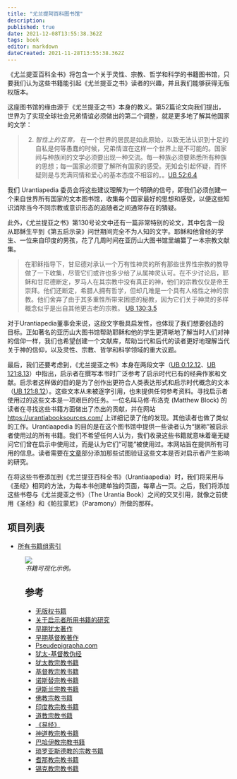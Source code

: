 ```yaml
---
title: "尤兰提阿百科图书馆"
description:
published: true
date: 2021-12-08T13:55:38.362Z
tags: book
editor: markdown
dateCreated: 2021-11-28T13:55:38.362Z
---
```


《尤兰提亚百科全书》将包含一个关于灵性、宗教、哲学和科学的书籍图书馆，只要我们认为这些书籍能引起《尤兰提亚之书》读者的兴趣，并且我们能够获得无版权版本。

这座图书馆的缘由源于《尤兰提亚之书》本身的教义。第52篇论文向我们提出，世界为了实现全球社会兄弟情谊必须做出的第二个调整，就是更多地了解其他国家的文学：

> 2. *智性上的互育。* 在一个世界的居民是如此原始，以致无法认识到十足的自私是何等愚蠢的时候，兄弟情谊在这样一个世界上是不可能的。国家间与种族间的文学必须要出现一种交流。每一种族必须要熟悉所有种族的思想；每一国家必须要了解所有国家的感受。无知会引起怀疑，而怀疑则是与充满同情和爱心的基本态度不相容的。。[UB 52:6.4](/zh/The_Urantia_Book/52#p6_4)

我们 Urantiapedia 委员会将这些建议理解为一个明确的信号，即我们必须创建一个来自世界所有国家的文本图书馆，收集每个国家最好的思想和感受，以便这些知识消除当今不同宗教或意识形态的追随者之间通常存在的猜疑。

此外，《尤兰提亚之书》第130号论文中还有一篇非常特别的论文，其中包含一段从耶稣生平到《第五启示录》问世期间完全不为人知的文字。耶稣和他曾经的学生、一位来自印度的男孩，花了几周时间在亚历山大图书馆里编纂了一本宗教文献集。

> 在耶稣指导下，甘尼德对承认一个万有性神灵的所有那些世界性宗教的教导做了一下收集，尽管它们或许也多少给了从属神灵认可。在不少讨论后，耶稣和甘尼德断定，罗马人在其宗教中没有真正的神，他们的宗教仅仅是帝王崇拜。他们还断定，希腊人拥有哲学，但却几难是一个具有人格性之神的宗教。他们舍弃了由于其多重性所带来困惑的秘教，因为它们关于神灵的多样概念似乎是出自其他更古老的宗教。 [UB 130:3.5](/zh/The_Urantia_Book/130#p3_5)

对于Urantiapedia董事会来说，这段文字极具启发性，也体现了我们想要创造的目标。正如著名的亚历山大图书馆帮助耶稣和他的学生更清晰地了解当时人们对神的信仰一样，我们也希望创建一个文献库，帮助当代和后代的读者更好地理解当代关于神的信仰，以及灵性、宗教、哲学和科学领域的重大议题。

最后，我们还要考虑到，《尤兰提亚之书》本身在两段文字（[UB 0:12.12](/zh/The_Urantia_Book/0#p12_12)、[UB 121:8.13](/zh/The_Urantia_Book/121#p8_13)）中指出，启示者在撰写本书时广泛参考了启示时代已有的经典作家和文献。启示者这样做的目的是为了创作出更符合人类表达形式和启示时代概念的文本（[UB 121:8.12](/zh/The_Urantia_Book/121#p8_12)）。这些文本从未被逐字引用，也未提供任何参考资料。寻找启示者使用过的这些文本是一项艰巨的任务。一位名叫马修·布洛克 (Matthew Block) 的读者在寻找这些书籍方面做出了杰出的贡献，并在网站 https://urantiabooksources.com/ 上详细记录了他的发现。其他读者也做了类似的工作。Urantiaapedia 的目的是在这个图书馆中提供一些读者认为“据称”被启示者使用过的所有书籍。我们不希望任何人认为，我们收录这些书籍就意味着毫无疑问它们曾在启示中使用过，而是认为它们“可能”被使用过。本网站旨在提供所有可用的信息。读者需要在[文章](/zh/article)部分添加那些试图验证这些文本是否对启示者产生影响的研究。

在将这些书卷添加到《尤兰提亚百科全书》（Urantiaapedia）时，我们将采用与《圣经》相同的方法，为每本书创建单独的页面，每章占一页。之后，我们将添加这些书卷与《尤兰提亚之书》（The Urantia Book）之间的交叉引用，就像之前使用《圣经》和《帕拉蒙尼》（Paramony）所做的那样。

## 项目列表

- [所有书籍组索引](/zh/index/books)

<figure id="Sample_fig_1" class="image urantiapedia">
<img src="/image/help/sample_page_book.png">
<figcaption><em>书籍可视化示例。</em></figcaption>
</图>

## 参考

- [无版权书籍](https://archive.org/)
- [关于启示者所用书籍的研究](https://urantiabooksources.com/)
- [早期犹太著作](https://www.earlyjewishwritings.com/)
- [早期基督教著作](https://www.earlychristianwritings.com/)
- [Pseudepigrapha.com](http://www.pseudepigrapha.com/)
- [犹太-基督教伪经](https://archive.sacred-texts.com/chr/apo/index.htm)
- [犹太教宗教书籍](https://archive.sacred-texts.com/jud/index.htm)
- [基督教宗教书籍](https://archive.sacred-texts.com/chr/index.htm)
- [诺斯替宗教书籍](https://archive.sacred-texts.com/gno/index.htm)
- [伊斯兰宗教书籍](https://archive.sacred-texts.com/isl/index.htm)
- [佛教宗教书籍](https://archive.sacred-texts.com/bud/index.htm)
- [印度教宗教书籍](https://archive.sacred-texts.com/hin/index.htm)
- [道教宗教书籍](https://archive.sacred-texts.com/tao/index.htm)
- [《易经》](https://archive.sacred-texts.com/ich/index.htm)
- [神道教宗教书籍](https://archive.sacred-texts.com/shi/index.htm)
- [巴哈伊教宗教书籍](https://archive.sacred-texts.com/bhi/index.htm)
- [琐罗亚斯德教的宗教书籍](https://archive.sacred-texts.com/zor/index.htm)
- [耆那教宗教书籍](https://archive.sacred-texts.com/jai/index.htm)
- [锡克教宗教书籍](https://archive.sacred-texts.com/skh/index.htm)